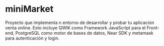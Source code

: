 # miniMarket
Proyecto que implementa n entorno de desarrollar y probar tu aplicación venta online. Esto incluye QWIK como Framework JavaScript para el Front-end, PostgreSQL como motor de bases de datos, Near SDK y metamask para autenticación y login.
